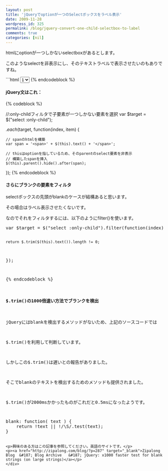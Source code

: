 ```yaml
---
layout: post
title: 'jQueryでoptionが一つのSelectボックスをラベル表示'
date: 2009-11-28
wordpress_id: 325
permalink: /blog/jquery-convert-one-child-selectbox-to-label
comments: true
categories: [nil]
---
```

<div class="section">
<p>htmlにoptionが一つしかないselectboxがあるとします。</p>
<p>このようなselectを非表示にし、そのテキストラベルで表示させたいのもありですね。</p>
```html

<select>
    <option>1</option>
</select>
{% endcodeblock %}
<br/>
<h4>jQuery文はこれ：</h4>
{% codeblock %}

//:only-childフィルタで子要素が一つしかない要素を選択
var $target = $("select :only-child");

$.each($target, function(index, item) {

	// spanのhtmlを構築
	var span = '<span>' + $(this).text() + '</span>';

	// thisはoptionを指しているため、そのparentのselect要素を非表示
	// 構築したspanを挿入
	$(this).parent().hide().after(span);

});
{% endcodeblock %}
<h4>さらにブランクの要素をフィルタ</h4>
<p>selectボックスの先頭がblankのケースが結構あると思います。</p>
<p>その場合はラベル表示させたくないです。</p>
<p>なのでそれをフィルタするには、以下のようにfilter()を使います。</p>
<pre class="brush:javascript">
var $target = $("select :only-child").filter(function(index) {

	return $.trim($(this).text()).length != 0;

});

{% endcodeblock %}
<br/>
<h4>$.trim()の1000倍速い方法でブランクを検出</h4>
<p>jQueryにはblankを検出するメソッドがないため、上記のソースコードでは</p>
<p>$.trim()を利用して判断しています。</p>
<p>しかしこの$.trim()は遅いとの報告がありました。</p>
<p>そこでblankのテキストを検出するためのメソッドも提供されました。</p>
<p>$.trim()が2000msかかったものがこれだと0.5msになったようです。</p>
<pre class="brush:javascript">
blank: function( text ) {
	return !text || !/\S/.test(text);
}

```
<p>興味のある方はこの記事を参照してください。英語のサイトです。</p>
<p><a href="http://zipalong.com/blog/?p=287" target="_blank">Zipalong Blog  &#187; Blog Archive   &#187; jQuery: x1000 faster test for blank strings (on large strings)</a></p>
</div>
